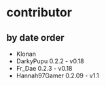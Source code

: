# contributor
## by date order
- Klonan
- DarkyPupu 0.2.2 - v0.18
- Fr_Dae 0.2.3 - v0.18
- Hannah97Gamer 0.2.09 - v1.1
